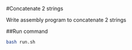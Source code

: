 #Concatenate 2 strings

Write assembly program to concatenate 2 strings

##Run command

```bash
bash run.sh
```
